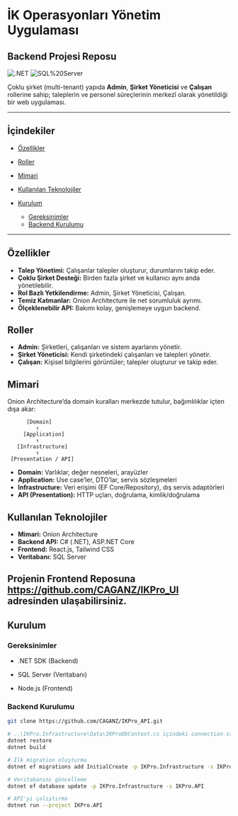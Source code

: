 # İK Operasyonları Yönetim Uygulaması 
## Backend Projesi Reposu

![.NET](https://img.shields.io/badge/.NET-8.0-purple)
![SQL%20Server](https://img.shields.io/badge/SQL%20Server-DB-red)


Çoklu şirket (multi-tenant) yapıda **Admin**, **Şirket Yöneticisi** ve **Çalışan** rollerine sahip; taleplerin ve personel süreçlerinin merkezî olarak yönetildiği bir web uygulaması.



---

## İçindekiler
- [Özellikler](#özellikler)
- [Roller](#roller)
- [Mimari](#mimari)
- [Kullanılan Teknolojiler](#kullanılan-teknolojiler)
  
- [Kurulum](#kurulum)
  - [Gereksinimler](#gereksinimler)
  - [Backend Kurulumu](#backend-kurulumu)


---

## Özellikler
- **Talep Yönetimi:** Çalışanlar talepler oluşturur, durumlarını takip eder.
- **Çoklu Şirket Desteği:** Birden fazla şirket ve kullanıcı aynı anda yönetilebilir.
- **Rol Bazlı Yetkilendirme:** Admin, Şirket Yöneticisi, Çalışan.
- **Temiz Katmanlar:** Onion Architecture ile net sorumluluk ayrımı.
- **Ölçeklenebilir API:** Bakımı kolay, genişlemeye uygun backend.

## Roller
- **Admin:** Şirketleri, çalışanları ve sistem ayarlarını yönetir.
- **Şirket Yöneticisi:** Kendi şirketindeki çalışanları ve talepleri yönetir.
- **Çalışan:** Kişisel bilgilerini görüntüler; talepler oluşturur ve takip eder.

## Mimari
Onion Architecture’da domain kuralları merkezde tutulur, bağımlılıklar içten dışa akar:

          [Domain]         
             ↑
         [Application]     
             ↑
       [Infrastructure]    
             ↑
     [Presentation / API]  



- **Domain:** Varlıklar, değer nesneleri, arayüzler  
- **Application:** Use case’ler, DTO’lar, servis sözleşmeleri  
- **Infrastructure:** Veri erişimi (EF Core/Repository), dış servis adaptörleri  
- **API (Presentation):** HTTP uçları, doğrulama, kimlik/doğrulama

## Kullanılan Teknolojiler
- **Mimari:** Onion Architecture
- **Backend API:** C# (.NET), ASP.NET Core  
- **Frontend:** React.js, Tailwind CSS
- **Veritabanı:** SQL Server  

Projenin Frontend Reposuna https://github.com/CAGANZ/IKPro_UI adresinden ulaşabilirsiniz.
---

## Kurulum

### Gereksinimler
- .NET SDK (Backend)
- SQL Server (Veritabanı)

- Node.js (Frontend)

### Backend Kurulumu
```bash
git clone https://github.com/CAGANZ/IKPro_API.git

# ..\IKPro.Infrastructure\Data\IKProDbContext.cs içindeki connection string ile Db bağlantısı yapınız.
dotnet restore
dotnet build

# İlk migration oluşturma
dotnet ef migrations add InitialCreate -p IKPro.Infrastructure -s IKPro.API

# Veritabanını güncelleme
dotnet ef database update -p IKPro.Infrastructure -s IKPro.API

# API'yi çalıştırma
dotnet run --project IKPro.API

